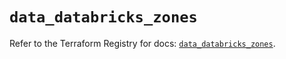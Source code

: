 # `data_databricks_zones`

Refer to the Terraform Registry for docs: [`data_databricks_zones`](https://registry.terraform.io/providers/databricks/databricks/1.79.0/docs/data-sources/zones).
